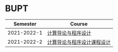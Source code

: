 # BUPT



| Semester    | Course                                                       |
| ----------- | ------------------------------------------------------------ |
| 2021-2022-1 | [计算导论与程序设计](https://github.com/Aliaxy/BUPT/tree/main/计算导论与程序设计) |
| 2021-2022-2 | [计算导论与程序设计课程设计]()                               |